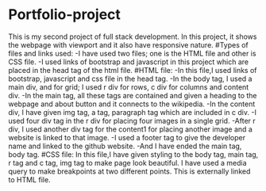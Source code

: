 # Portfolio-project
This is my second project of full stack development.
In this project, it shows the webpage with viewport and
it also have responsive nature.
#Types of files and links used:
-I have used two files; one is the HTML file and other is CSS file.
-I used links of bootstrap and javascript in this project which are
placed in the head tag of the html file.
#HTML file:
-In this file,I used links of bootstrap, javascript and css file in the head tag.
-In the body tag, I used a main div, and for grid; I used r div for rows, c div for columns and content div.
-In the main tag, all these tags are contained and given a heading to the webpage and about button and it connects to the wikipedia.
-In the content div, I have given img tag, a tag, paragraph tag which are included in c div.
-I used four div tag in the r div for placing four images in a single grid.
-After r div, I used another div tag for the content1 for placing another image and a website is linked to that image.
-I used a footer tag to give the developer name and linked to the github website.
-And I have ended the main tag, body tag.
#CSS file:
In this file,I have given styling to the body tag, main tag, r tag and c tag, img tag to make page look beautiful.
I have used a media query to make breakpoints at two different points.
This is externally linked to HTML file.
